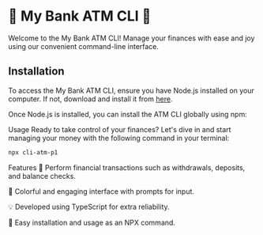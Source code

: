 # 🏦 My Bank ATM CLI 🎉

Welcome to the My Bank ATM CLI! Manage your finances with ease and joy using our convenient command-line interface.

## Installation

To access the My Bank ATM CLI, ensure you have Node.js installed on your computer. If not, download and install it from [here](https://nodejs.org/).

Once Node.js is installed, you can install the ATM CLI globally using npm:

Usage
Ready to take control of your finances? Let's dive in and start managing your money with the following command in your terminal:

```bash
npx cli-atm-p1

```
Features
💸 Perform financial transactions such as withdrawals, deposits, and balance checks.

🎉 Colorful and engaging interface with prompts for input.

💡 Developed using TypeScript for extra reliability.

🚀 Easy installation and usage as an NPX command.



